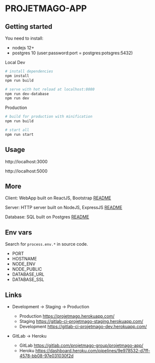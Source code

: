 PROJETMAGO-APP
==============

## Getting started

You need to install:
- nodejs 12+
- postgres 10 (user:password:port = postgres:potsgres:5432)

Local Dev
``` bash
# install dependencies
npm install
npm run build

# serve with hot reload at localhost:8080
npm run dev-database
npm run dev
```

Production
``` bash
# build for production with minification
npm run build

# start all
npm run start
```

## Usage

http://localhost:3000

http://localhost:5000

## More

Client: WebApp built on ReactJS, Bootstrap [README](./client/README.md)

Server: HTTP server built on NodeJS, ExpressJS [README](./server/README.md)

Database: SQL built on Postgres [README](./database/README.md)

## Env vars

Search for `process.env.*` in source code.

- PORT
- HOSTNAME
- NODE_ENV
- NODE_PUBLIC
- DATABASE_URL
- DATABASE_SSL

## Links

- Development -> Staging -> Production
  - Production https://projetmago.herokuapp.com/
  - Staging https://gitlab-ci-projetmago-staging.herokuapp.com/
  - Development https://gitlab-ci-projetmago-dev.herokuapp.com/

- GitLab -> Heroku
  - GitLab https://gitlab.com/projetmago-group/projetmago-app/
  - Heroku https://dashboard.heroku.com/pipelines/9e978532-d7ff-4578-bb08-97e031030f2d
